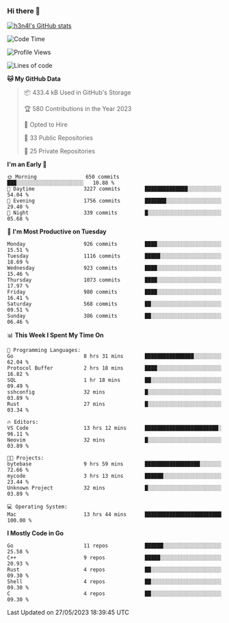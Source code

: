 ### Hi there 👋

[![h3n4l's GitHub stats](https://github-readme-stats.vercel.app/api?username=h3n4l&count_private=true&show_icons=true&theme=radical)](https://github.com/h3n4l/github-readme-stats)

<!--START_SECTION:waka-->
![Code Time](http://img.shields.io/badge/Code%20Time-1%2C245%20hrs%2017%20mins-blue)

![Profile Views](http://img.shields.io/badge/Profile%20Views-1-blue)

![Lines of code](https://img.shields.io/badge/From%20Hello%20World%20I%27ve%20Written-3.0%20million%20lines%20of%20code-blue)

**🐱 My GitHub Data** 

> 📦 433.4 kB Used in GitHub's Storage 
 > 
> 🏆 580 Contributions in the Year 2023
 > 
> 💼 Opted to Hire
 > 
> 📜 33 Public Repositories 
 > 
> 🔑 25 Private Repositories 
 > 
**I'm an Early 🐤** 

```text
🌞 Morning                650 commits         ███░░░░░░░░░░░░░░░░░░░░░░   10.88 % 
🌆 Daytime                3227 commits        ██████████████░░░░░░░░░░░   54.04 % 
🌃 Evening                1756 commits        ███████░░░░░░░░░░░░░░░░░░   29.40 % 
🌙 Night                  339 commits         █░░░░░░░░░░░░░░░░░░░░░░░░   05.68 % 
```
📅 **I'm Most Productive on Tuesday** 

```text
Monday                   926 commits         ████░░░░░░░░░░░░░░░░░░░░░   15.51 % 
Tuesday                  1116 commits        █████░░░░░░░░░░░░░░░░░░░░   18.69 % 
Wednesday                923 commits         ████░░░░░░░░░░░░░░░░░░░░░   15.46 % 
Thursday                 1073 commits        ████░░░░░░░░░░░░░░░░░░░░░   17.97 % 
Friday                   980 commits         ████░░░░░░░░░░░░░░░░░░░░░   16.41 % 
Saturday                 568 commits         ██░░░░░░░░░░░░░░░░░░░░░░░   09.51 % 
Sunday                   386 commits         ██░░░░░░░░░░░░░░░░░░░░░░░   06.46 % 
```


📊 **This Week I Spent My Time On** 

```text
💬 Programming Languages: 
Go                       8 hrs 31 mins       ████████████████░░░░░░░░░   62.04 % 
Protocol Buffer          2 hrs 18 mins       ████░░░░░░░░░░░░░░░░░░░░░   16.82 % 
SQL                      1 hr 18 mins        ██░░░░░░░░░░░░░░░░░░░░░░░   09.49 % 
sshconfig                32 mins             █░░░░░░░░░░░░░░░░░░░░░░░░   03.89 % 
Rust                     27 mins             █░░░░░░░░░░░░░░░░░░░░░░░░   03.34 % 

🔥 Editors: 
VS Code                  13 hrs 12 mins      ████████████████████████░   96.11 % 
Neovim                   32 mins             █░░░░░░░░░░░░░░░░░░░░░░░░   03.89 % 

🐱‍💻 Projects: 
bytebase                 9 hrs 59 mins       ██████████████████░░░░░░░   72.66 % 
mycode                   3 hrs 13 mins       ██████░░░░░░░░░░░░░░░░░░░   23.44 % 
Unknown Project          32 mins             █░░░░░░░░░░░░░░░░░░░░░░░░   03.89 % 

💻 Operating System: 
Mac                      13 hrs 44 mins      █████████████████████████   100.00 % 
```

**I Mostly Code in Go** 

```text
Go                       11 repos            ██████░░░░░░░░░░░░░░░░░░░   25.58 % 
C++                      9 repos             █████░░░░░░░░░░░░░░░░░░░░   20.93 % 
Rust                     4 repos             ██░░░░░░░░░░░░░░░░░░░░░░░   09.30 % 
Shell                    4 repos             ██░░░░░░░░░░░░░░░░░░░░░░░   09.30 % 
C                        4 repos             ██░░░░░░░░░░░░░░░░░░░░░░░   09.30 % 
```




 Last Updated on 27/05/2023 18:39:45 UTC
<!--END_SECTION:waka-->

